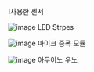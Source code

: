 !사용한 센서

![image](https://user-images.githubusercontent.com/41848169/136145954-09442484-12d4-4e42-9575-48c8ddc91925.png)
LED Strpes

![image](https://user-images.githubusercontent.com/41848169/136146012-ac581054-5f93-4971-8315-7bcc1920e26d.png)
마이크 증폭 모듈

![image](https://user-images.githubusercontent.com/41848169/136146050-f796550c-68c7-4e73-8cfd-f192a414e9af.png)
아두이노 우노

